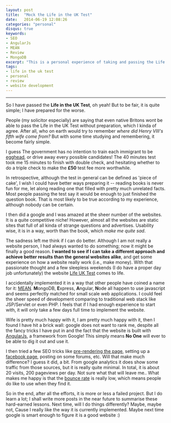 ```yaml
---
layout: post
title:  "Mock the Life in the UK Test"
date:   2014-06-19 12:08:26
categories: "personal"
disqus: true
keywords:
- SEO
- AngularJs
- MEAN
- Review
- MongoDB
excerpt: "This is a personal experience of taking and passing the Life in the UK Test a while back ago."
tags:
- life in the uk test
- personal
- review
- website development
---
```

------

So I have passed the **Life in the UK Test**, oh yeah! But to be fair, it is quite simple;
I have prepared for the worse.

People (my solicitor especially) are saying that even native Britons wont be able to pass the Life
in the UK Test without preparation, which I kinda of agree. After all, who on earth would try to remember
 _where did Henry VIII's fifth wife come from?_
But with some time studying and remembering, it become fairly simple.

I guess The government has no intention to
train each immigrant to be [egghead](http://www.bbc.co.uk/programmes/b006z736),
or drive away every possible candidates!
The 40 minutes test took me 15 minutes to finish with double check,
and hesitating whether to do a triple check to make the **£50** test fee more worthwhile.

In retrospective, although the test in general can be defined as 'piece of cake',
I wish I could have better ways preparing it -- reading books is never fun for me, let
along reading one that filled with pretty much unrelated facts. Most people
passing the test say it would be enough to just finished the question book. That
is most likely to be true according to my experience, although nobody can be certain.

I then did a google and  I was amazed at the sheer number of the websites.
It is a quite competitive niche!
However, almost all the websites are static sites that full of all kinda of strange questions
and advertises. Usability wise, it is in a way, worth than the book, which _make me quite sad_.

The sadness left me think if I can do better. Although I am not really
a website person, I had always wanted to do something; now it might be finally a good reason.
**I wanted to see if I can take a different approach and achieve better results than
the general websites alike**, and get some experience on how a website
really work (i.e., make money).
With that passionate thought and a few sleepless weekends (I do have a proper day job unfortunately)
the website [Life UK Test](http://www.testlifeinuk.com) comes to life.

I accidentally implemented it in a way that other people have coined a name for it: [MEAN](http://mean.io).
**M**ongoDB, **E**xpress, **A**ngular, **N**ode all happen to use javascript and seems perfectly matched
for small scale web applications. I could feel the sheer speed of development comparing to
traditional web stack like JSP/Servlet or even PHP. I feels that if I had enough experience
to start with, it will only take a few days full time to implement the website.

Wife is pretty much happy with it, I am pretty much happy with it, then I found
I have hit a brick wall: google does not want to rank me, despite all the fancy
tricks I have put in and the fact that the website is built with [AngularJs](https://angularjs.org/),
a framework from Google!
This simply means **No One** will ever to be able to dig it out and use it.

I then tried a few SEO tricks like [pre-rendering the page](http://prerender.io), setting up a
[facebook page](http://www.facebook.com/testlifeinuk), posting on some forums, etc. Will that make much
difference? I guess it did, a bit. From google analytics it does show some traffic
from those sources, but it is really quite minimal. In total, it is about 20 visits, 200 pageviews per day.
Not sure what that will leave me..
What makes me happy is that the [bounce rate](http://en.wikipedia.org/wiki/Bounce_rate) is really low,
which means people do like to use when they find it.

So in the end, after all the efforts, it is more or less a failed project. But I do learn a lot; I shall
write more posts in the near future to summarise these hard-earned lessons.
Next time, will I do things differently? Maybe, maybe not, Cause I really like
the way it is currently implemented.
Maybe next time google is smart enough to figure it is a good website :)
